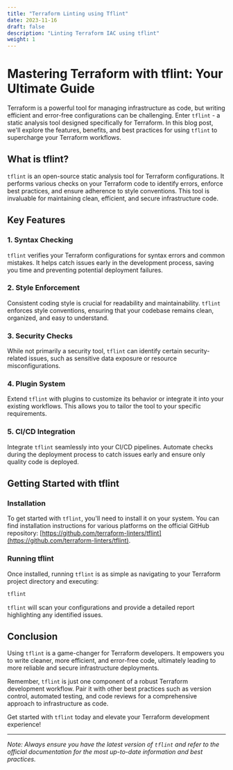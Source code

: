 ```yaml
---
title: "Terraform Linting using Tflint"
date: 2023-11-16
draft: false
description: "Linting Terraform IAC using tflint"
weight: 1
---
```


# Mastering Terraform with tflint: Your Ultimate Guide

Terraform is a powerful tool for managing infrastructure as code, but writing efficient and error-free configurations can be challenging. Enter `tflint` - a static analysis tool designed specifically for Terraform. In this blog post, we'll explore the features, benefits, and best practices for using `tflint` to supercharge your Terraform workflows.

## What is tflint?

`tflint` is an open-source static analysis tool for Terraform configurations. It performs various checks on your Terraform code to identify errors, enforce best practices, and ensure adherence to style conventions. This tool is invaluable for maintaining clean, efficient, and secure infrastructure code.

## Key Features

### 1. Syntax Checking

`tflint` verifies your Terraform configurations for syntax errors and common mistakes. It helps catch issues early in the development process, saving you time and preventing potential deployment failures.

### 2. Style Enforcement

Consistent coding style is crucial for readability and maintainability. `tflint` enforces style conventions, ensuring that your codebase remains clean, organized, and easy to understand.

### 3. Security Checks

While not primarily a security tool, `tflint` can identify certain security-related issues, such as sensitive data exposure or resource misconfigurations.

### 4. Plugin System

Extend `tflint` with plugins to customize its behavior or integrate it into your existing workflows. This allows you to tailor the tool to your specific requirements.

### 5. CI/CD Integration

Integrate `tflint` seamlessly into your CI/CD pipelines. Automate checks during the deployment process to catch issues early and ensure only quality code is deployed.

## Getting Started with tflint

### Installation

To get started with `tflint`, you'll need to install it on your system. You can find installation instructions for various platforms on the official GitHub repository: [https://github.com/terraform-linters/tflint](https://github.com/terraform-linters/tflint).

### Running tflint

Once installed, running `tflint` is as simple as navigating to your Terraform project directory and executing:

```bash
tflint
```

`tflint` will scan your configurations and provide a detailed report highlighting any identified issues.

## Conclusion

Using `tflint` is a game-changer for Terraform developers. It empowers you to write cleaner, more efficient, and error-free code, ultimately leading to more reliable and secure infrastructure deployments.

Remember, `tflint` is just one component of a robust Terraform development workflow. Pair it with other best practices such as version control, automated testing, and code reviews for a comprehensive approach to infrastructure as code.

Get started with `tflint` today and elevate your Terraform development experience!

---

*Note: Always ensure you have the latest version of `tflint` and refer to the official documentation for the most up-to-date information and best practices.*

